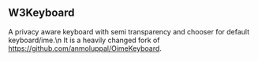 ## W3Keyboard
A privacy aware keyboard with semi transparency and chooser for default keyboard/ime.\n
It is a heavily changed fork of https://github.com/anmoluppal/OimeKeyboard. 
